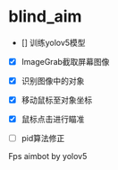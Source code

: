 # blind_aim

- [] 训练yolov5模型
- [x] ImageGrab截取屏幕图像
- [x] 识别图像中的对象
- [x] 移动鼠标至对象坐标
- [x] 鼠标点击进行瞄准
- [ ] pid算法修正


Fps aimbot by yolov5
